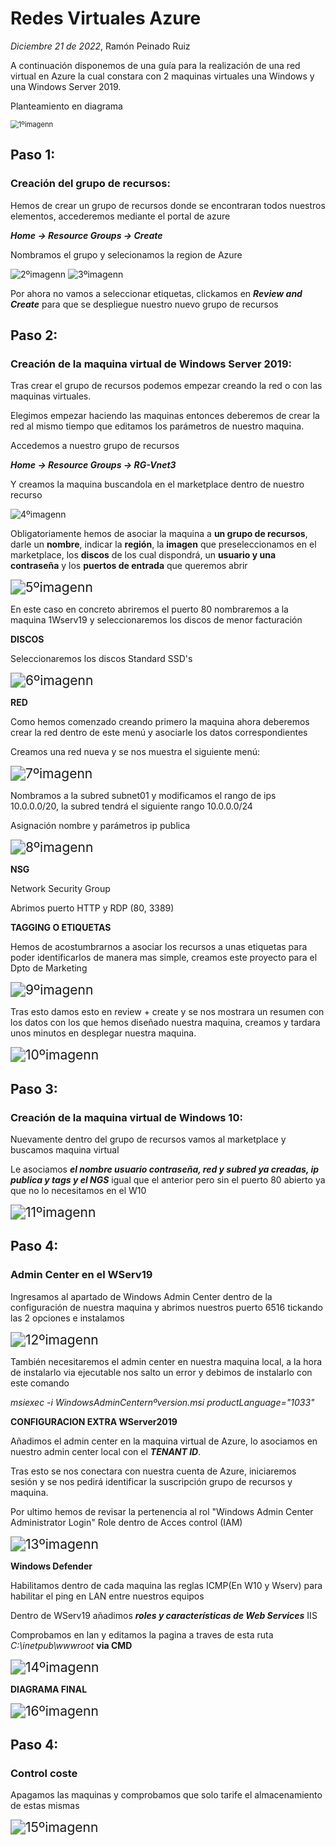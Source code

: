 # Redes Virtuales Azure
*Diciembre 21 de 2022*, Ramón Peinado Ruiz



A continuación disponemos de una guía para la realización de una red virtual en Azure la cual constara con 2 maquinas virtuales una Windows y una Windows Server 2019.

Planteamiento en diagrama

<img src="/img/1ºimagenn.png" alt="1ºimagenn" style="zoom: 80%;" />

## Paso 1:

### Creación del grupo de recursos:

Hemos de crear un grupo de recursos donde se encontraran todos nuestros elementos, accederemos mediante el portal de azure

***Home -> Resource Groups -> Create***

Nombramos el grupo y selecionamos la region de Azure

<img src="/img/2ºimagenn.png" alt="2ºimagenn"  />

<img src="/img/3ºimagenn.png" alt="3ºimagenn"  />

Por ahora no vamos a seleccionar etiquetas, clickamos en ***Review and Create*** para que se despliegue nuestro nuevo grupo de recursos

## Paso 2:

### Creación de la maquina virtual de Windows Server 2019:

Tras crear el grupo de recursos podemos empezar creando la red o con las maquinas virtuales.

Elegimos empezar haciendo las maquinas entonces deberemos de crear la red al mismo tiempo que editamos los parámetros de nuestro maquina.

Accedemos a nuestro grupo de recursos

***Home -> Resource Groups -> RG-Vnet3***

Y creamos la maquina buscandola en el marketplace dentro de nuestro recurso

<img src="/img/4ºimagenn.png" alt="4ºimagenn"  />

Obligatoriamente hemos de asociar la maquina a **un grupo de recursos**, darle un **nombre**, indicar la **región**, la **imagen** que preseleccionamos en el marketplace, los **discos** de los cual dispondrá, un **usuario y una contraseña** y los **puertos de entrada** que queremos abrir

<img src="/img/5ºimagenn.png" alt="5ºimagenn" style="zoom:150%;" />

En este caso en concreto abriremos el puerto 80 nombraremos a la maquina 1Wserv19 y seleccionaremos los discos de menor facturación 

**DISCOS**

Seleccionaremos los discos Standard SSD's

<img src="/img/6ºimagenn.png" alt="6ºimagenn" style="zoom:150%;" />

**RED**

Como hemos comenzado creando primero la maquina ahora deberemos crear la red dentro de este menú  y asociarle los datos correspondientes

Creamos una red nueva y se nos muestra el siguiente menú:

<img src="/img/7ºimagenn.png" alt="7ºimagenn" style="zoom:150%;" />

Nombramos a la subred subnet01 y modificamos el rango de ips 10.0.0.0/20, la subred tendrá el siguiente rango 10.0.0.0/24



Asignación nombre y parámetros ip publica

<img src="/img/8ºimagenn.png" alt="8ºimagenn" style="zoom:150%;" />

**NSG**

Network Security Group

Abrimos puerto HTTP y RDP (80, 3389)

**TAGGING O ETIQUETAS**

Hemos de acostumbrarnos a asociar los recursos a unas etiquetas para poder identificarlos de manera mas simple, creamos este proyecto para el Dpto de Marketing

<img src="/img/9ºimagenn.png" alt="9ºimagenn" style="zoom:150%;" />

Tras esto damos esto en review + create y se nos mostrara un resumen con los datos con los que hemos diseñado nuestra maquina, creamos y tardara unos minutos en desplegar nuestra maquina.

<img src="/img/10ºimagenn.png" alt="10ºimagenn" style="zoom:150%;" />

## Paso 3:

### Creación de la maquina virtual de Windows 10:

Nuevamente dentro del grupo de recursos vamos al marketplace y buscamos maquina virtual

Le asociamos ***el nombre usuario contraseña, red y subred ya creadas, ip publica y tags y el NGS*** igual que el anterior pero sin el puerto 80 abierto ya que no lo necesitamos en el W10

<img src="/img/11ºimagenn.png" alt="11ºimagenn" style="zoom:150%;" />

## Paso 4:

### Admin Center en el WServ19

Ingresamos al apartado de Windows Admin Center dentro de la configuración de nuestra maquina y abrimos nuestros puerto 6516 tickando las 2 opciones e instalamos

<img src="/img/12ºimagenn.png" alt="12ºimagenn" style="zoom:150%;" />

También necesitaremos el admin center en nuestra maquina local, a la hora de instalarlo via ejecutable nos salto un error y debimos de instalarlo con este comando

*msiexec -i WindowsAdminCenternºversion.msi productLanguage="1033"*

**CONFIGURACION EXTRA WServer2019**

Añadimos el admin center en la maquina virtual de Azure, lo asociamos en nuestro admin center local con el ***TENANT ID***.

Tras esto se nos conectara con nuestra cuenta de Azure, iniciaremos sesión y se nos pedirá identificar la suscripción grupo de recursos y maquina.



Por ultimo hemos de revisar la pertenencia al rol "Windows Admin Center Administrator Login" Role dentro de Acces control (IAM)

<img src="/img/13ºimagenn.png" alt="13ºimagenn" style="zoom:150%;" />



**Windows Defender**

Habilitamos dentro de cada maquina las reglas  ICMP(En W10 y Wserv) para habilitar el ping en LAN entre nuestros equipos

Dentro de WServ19 añadimos ***roles y características de Web Services*** IIS

Comprobamos en lan y editamos la pagina a traves de esta ruta *C:\inetpub\wwwroot* **via CMD**

<img src="/img/14ºimagenn.png" alt="14ºimagenn" style="zoom:150%;" />

**DIAGRAMA FINAL**

<img src="/img/16ºimagenn.png" alt="16ºimagenn" style="zoom:150%;" />

## Paso 4:

### Control coste

Apagamos las maquinas y comprobamos que solo tarife el almacenamiento de estas mismas



<img src="/img/15ºimagenn.png" alt="15ºimagenn" style="zoom:150%;" />

